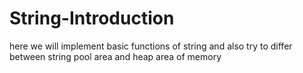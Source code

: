 # String-Introduction
here we will implement basic functions of string and also try to differ between string pool area and heap area of memory
